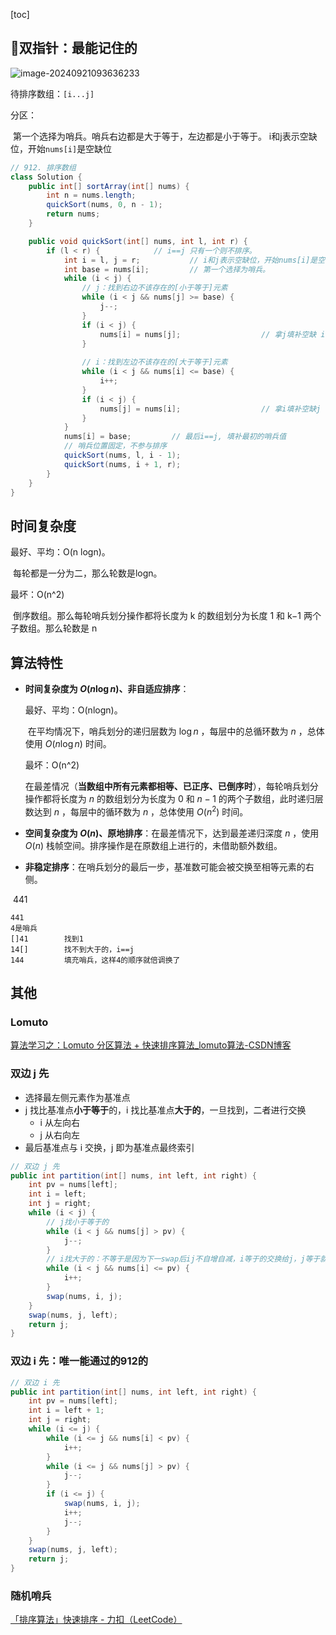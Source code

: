 [toc]

## 🚀双指针：最能记住的

![image-20240921093636233](https://cdn.jsdelivr.net/gh/sword4869/pic1@main/images/202409210936314.png)

待排序数组：`[i...j]`

分区：

​	第一个选择为哨兵。哨兵右边都是大于等于，左边都是小于等于。
​	i和j表示空缺位，开始`nums[i]`是空缺位

```java
// 912. 排序数组
class Solution {
    public int[] sortArray(int[] nums) {
        int n = nums.length;
        quickSort(nums, 0, n - 1);
        return nums;
    }

    public void quickSort(int[] nums, int l, int r) {
        if (l < r) {			// i==j 只有一个则不排序。
            int i = l, j = r;			// i和j表示空缺位，开始nums[i]是空缺位
            int base = nums[i];			// 第一个选择为哨兵。
            while (i < j) {
                // j：找到右边不该存在的[小于等于]元素
                while (i < j && nums[j] >= base) {	   	
                    j--;
                }
                if (i < j) {		
                    nums[i] = nums[j];					// 拿j填补空缺 i
                }
				
                // i：找到左边不该存在的[大于等于]元素
                while (i < j && nums[i] <= base) {		
                    i++;
                }
                if (i < j) {
                    nums[j] = nums[i];					// 拿i填补空缺j
                }
            }
            nums[i] = base;			// 最后i==j, 填补最初的哨兵值
            // 哨兵位置固定，不参与排序
            quickSort(nums, l, i - 1);
            quickSort(nums, i + 1, r);
        }
    }
}
```

## 时间复杂度

最好、平均：O(n logn)。

​	每轮都是一分为二，那么轮数是logn。

最坏：O(n^2)

​	倒序数组。那么每轮哨兵划分操作都将长度为 k 的数组划分为长度 1 和 k−1 两个子数组。那么轮数是 n



## 算法特性

- **时间复杂度为 $O(n \log n)$、非自适应排序**：

  最好、平均：O(nlogn)。

  ​	在平均情况下，哨兵划分的递归层数为 $\log n$ ，每层中的总循环数为 $n$ ，总体使用 $O(n \log n)$ 时间。

  最坏：O(n^2)

  ​	在最差情况（**当数组中所有元素都相等、已正序、已倒序时**），每轮哨兵划分操作都将长度为 $n$ 的数组划分为长度为 $0$ 和 $n - 1$ 的两个子数组，此时递归层数达到 $n$ ，每层中的循环数为 $n$ ，总体使用 $O(n^2)$ 时间。

- **空间复杂度为 $O(n)$、原地排序**：在最差情况下，达到最差递归深度 $n$ ，使用 $O(n)$ 栈帧空间。排序操作是在原数组上进行的，未借助额外数组。

- **非稳定排序**：在哨兵划分的最后一步，基准数可能会被交换至相等元素的右侧。

​	441

```
441
4是哨兵
[]41		找到1
14[]		找不到大于的，i==j
144			填充哨兵，这样4的顺序就倍调换了
```



## 其他

### Lomuto

[算法学习之：Lomuto 分区算法 + 快速排序算法_lomuto算法-CSDN博客](https://blog.csdn.net/qq_42902997/article/details/115773598)

### 双边 j 先

* 选择最左侧元素作为基准点
* j 找比基准点**小于等于**的，i 找比基准点**大于的**，一旦找到，二者进行交换
  * i 从左向右
  * j 从右向左
* 最后基准点与 i 交换，j 即为基准点最终索引
```java
// 双边 j 先
public int partition(int[] nums, int left, int right) {
    int pv = nums[left];
    int i = left;
    int j = right;
    while (i < j) {
        // j找小于等于的
        while (i < j && nums[j] > pv) {
            j--;
        }
        // i找大于的：不等于是因为下一swap后ij不自增自减，i等于的交换给j，j等于就不进入while了。
        while (i < j && nums[i] <= pv) {
            i++;
        }
        swap(nums, i, j);
    }
    swap(nums, j, left);
    return j;
}
```

### 双边 i 先：唯一能通过的912的

```java
// 双边 i 先
public int partition(int[] nums, int left, int right) {
    int pv = nums[left];
    int i = left + 1;
    int j = right;
    while (i <= j) {
        while (i <= j && nums[i] < pv) {
            i++;
        }
        while (i <= j && nums[j] > pv) {
            j--;
        }
        if (i <= j) {
            swap(nums, i, j);
            i++;
            j--;
        }
    }
    swap(nums, j, left);
    return j;
}
```

### 随机哨兵

[「排序算法」快速排序 - 力扣（LeetCode）](https://leetcode.cn/circle/discuss/kiHnKs/)